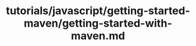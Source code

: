 ---
title: tutorials/javascript/getting-started-maven/getting-started-with-maven.md
showAuthorInfo: false
redirect_path: /docs/getting-started-with-maven
---